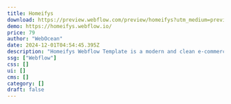 ```yaml
---
title: Homeifys
download: https://preview.webflow.com/preview/homeifys?utm_medium=preview_link&utm_source=designer&utm_content=homeifys&preview=d3e34681568b738cb39ef8570277a101&workflow=preview
demo: https://homeifys.webflow.io/
price: 79
author: "WebOcean"
date: 2024-12-01T04:54:45.395Z
description: "Homeifys Webflow Template is a modern and clean e-commerce solution designed for showcasing furniture and interior design. This versatile template features a stylish layout ideal for online stores, home decor shops, and design portfolios."
ssg: ["Webflow"]
css: []
ui: []
cms: []
category: []
draft: false
---
```

